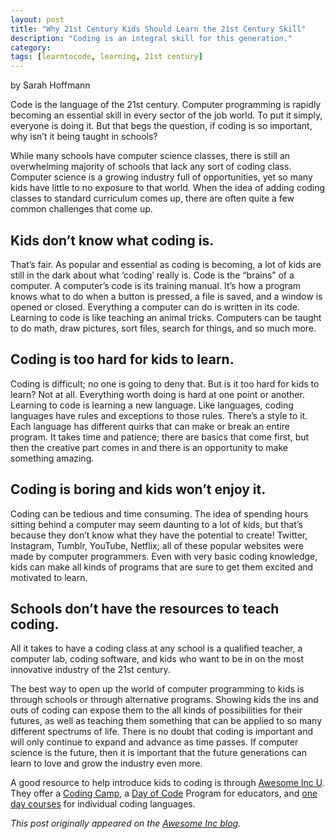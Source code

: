 ```yaml
---
layout: post
title: "Why 21st Century Kids Should Learn the 21st Century Skill"
description: "Coding is an integral skill for this generation."
category: 
tags: [learntocode, learning, 21st century]
---
```


by Sarah Hoffmann

Code is the language of the 21st century. Computer programming is rapidly becoming an essential skill in every sector of the job world. To put it simply, everyone is doing it. But that begs the question, if coding is so important, why isn’t it being taught in schools?

<!--break-->

While many schools have computer science classes, there is still an overwhelming majority of schools that lack any sort of coding class. Computer science is a growing industry full of opportunities, yet so many kids have little to no exposure to that world. When the idea of adding coding classes to standard curriculum comes up, there are often quite a few common challenges that come up.

## Kids don’t know what coding is.

That’s fair. As popular and essential as coding is becoming, a lot of kids are still in the dark about what ‘coding’ really is. Code is the “brains” of a computer. A computer’s code is its training manual. It’s how a program knows what to do when a button is pressed, a file is saved, and a window is opened or closed. Everything a computer can do is written in its code. Learning to code is like teaching an animal tricks. Computers can be taught to do math, draw pictures, sort files, search for things, and so much more.

## Coding is too hard for kids to learn.

Coding is difficult; no one is going to deny that. But is it too hard for kids to learn? Not at all. Everything worth doing is hard at one point or another. Learning to code is learning a new language. Like languages, coding languages have rules and exceptions to those rules. There’s a style to it. Each language has different quirks that can make or break an entire program. It takes time and patience; there are basics that come first, but then the creative part comes in and there is an opportunity to make something amazing.

## Coding is boring and kids won’t enjoy it.

Coding can be tedious and time consuming. The idea of spending hours sitting behind a computer may seem daunting to a lot of kids, but that’s because they don’t know what they have the potential to create! Twitter, Instagram, Tumblr, YouTube, Netflix; all of these popular websites were made by computer programmers. Even with very basic coding knowledge, kids can make all kinds of programs that are sure to get them excited and motivated to learn.

## Schools don’t have the resources to teach coding.

All it takes to have a coding class at any school is a qualified teacher, a computer lab, coding software, and kids who want to be in on the most innovative industry of the 21st century.

The best way to open up the world of computer programming to kids is through schools or through alternative programs. Showing kids the ins and outs of coding can expose them to the all kinds of possibilities for their futures, as well as teaching them something that can be applied to so many different spectrums of life. There is no doubt that coding is important and will only continue to expand and advance as time passes. If computer science is the future, then it is important that the future generations can learn to love and grow the industry even more.

A good resource to help introduce kids to coding is through [Awesome Inc U](http://www.awesomeincu.com/). They offer a [Coding Camp](http://www.awesomeincu.com/weekofcode/), a [Day of Code](http://www.awesomeincu.com/curriculum/#k12-day) Program for educators, and [one day courses](http://www.awesomeincu.com/register) for individual coding languages.

_This post originally appeared on the [Awesome Inc blog](http://blog.awesomeinc.org/post/86507708111/why-21st-century-kids-should-learn-the-21st-century)._

<div class="a2a_kit a2a_kit_size_32 a2a_default_style">
	<a class="a2a_dd" href="https://www.addtoany.com/share"></a>
	<a class="a2a_button_facebook"></a>
	<a class="a2a_button_twitter"></a>
	<a class="a2a_button_linkedin"></a>
</div>
<script async src="https://static.addtoany.com/menu/page.js"></script>